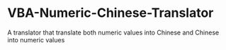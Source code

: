 # VBA-Numeric-Chinese-Translator
A translator that translate both numeric values into Chinese and Chinese into numeric values
